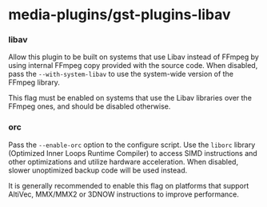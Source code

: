# media-plugins/gst-plugins-libav

### libav
Allow this plugin to be built on systems that use Libav instead of FFmpeg by using internal FFmpeg copy provided with the source code. When disabled, pass the `--with-system-libav` to use the system-wide version of the FFmpeg library.

This flag must be enabled on systems that use the Libav libraries over the FFmpeg ones, and should be disabled otherwise.

### orc
Pass the `--enable-orc` option to the configure script. Use the `liborc` library (Optimized Inner Loops Runtime Compiler) to access SIMD instructions and other optimizations and utilize hardware acceleration. When disabled, slower unoptimized backup code will be used instead.

It is generally recommended to enable this flag on platforms that support AltiVec, MMX/MMX2 or 3DNOW instructions to improve performance.

